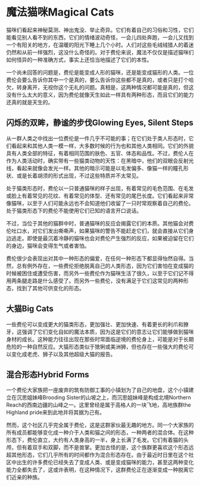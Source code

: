 # 魔法猫咪Magical Cats

猫咪们看起来神秘莫测、神出鬼没、举止奇异。它们有着自己的习俗和习性，它们能看见别人看不到的东西，它们的情绪波动奇怪，一会儿四处奔跑，一会儿又找到一个有阳关的地方，在温暖的阳光下睡上几个小时。人们对这些毛绒绒猎人的着迷仍然和从前一样强烈，这没什么奇怪的。对于费伦来说，魔法不仅仅是描述猫咪们如何怪异的一种准确方式，事实上还恰当地描述了它们的本性。

一个尚未回答的问题是，费伦是能变成人形的猫咪，还是能变成猫形的人类。一位费伦会要么告诉你其中一个是真的，要么告诉你这些都不是真的，或者只是打个哈欠，转身离开，无视你这个无礼的问题。真相是，这两种情况都可能是真的，但这没有什么太大的意义，因为费伦就像天生如此一样具有两种形态，而且它们的能力还真的就是天生的。

## 闪烁的双眸，静谧的步伐Glowing Eyes, Silent Steps

从一群人类之中找出一位费伦是一件几乎不可能的事；在它们处于类人形态时，它们看起来和其他人类一模一样，大多数时候的行为也和其他人类相同。它们的外貌具有人类全部的特征，有着相同范围的肤色、五官、体态和品性。不过，费伦人在作为人类活动时，确实带有一些猫类动物的天性：在黑暗中，他们的双眼会反射光线，看起来就像会发光一样。其他的暗示可能是以毛发偏多、像猫一样的瞳孔形状、或是长着胡须的形式出现，不过这些特质并不太常见。

处于猫类形态时，费伦以一只普通猫咪的样子出现，有着常见的毛色范围、在毛发或脸上有着常见的花纹、有着常见的体型、还有常见的尾巴长度。它们看起来非常像猫咪，以至于人们可能永远也不会知道他们收留了一只时常观察着自己的费伦。处于猫类形态下的费伦不能使用它们已知的语言开口说话。

不过，当位于其他的猫群中时，普通猫咪的反应会揭露它们的本质。其他猫会对费伦吐口水，对它们发出嘶嘶声，如果猫咪的警告不能赶走它们，就会直接从它们身边逃走。即使是最沉着冷静的猫咪也会对费伦产生强烈的反应，如果被迫留在它们的身边，猫咪会变得生气或者害怕。

费伦很少会表现出对其中一种形态的偏爱，在任何一种形态下都显得怡然自得。当然，总有例外存在，一些费伦拒绝脱离自己的人类形态，因为它们害怕在变成猫的时候被困住或遭受伤害，而另外一些费伦作为猫咪生活了很久，以至于它们记不得用两条腿走路是什么感受了。而另外一些费伦，没有满足于它们这常见的两种形态，找到了其他可供变化的形态。

## 大猫Big Cats

一些费伦可以变成更大的猫类形态，更加强壮、更加快速、有着更长的利爪和獠牙，这强调了它们变化自如的魔法本质，因为这是它们的意志让它们能够做到猫咪身材的成长。这种能力往往出现在那些时常面临逆境的费伦身上，可能是对于长期危险的一种自然反应。大猫形态类似于猞猁或美洲狮，但也存在一些强大的费伦可以变化成老虎、狮子以及其他超级大猫的报告。

## 混合形态Hybrid Forms

一个费伦大家族把一座废弃的筑有防御工事的小镇划为了自己的地盘，这个小镇建立在沉思姐妹峰Brooding
Sister的山坡之上，而沉思姐妹峰是构成北境Northern
Reach的西南边疆的山峰之一。这里曾经是属于高格人的一块飞地，高地族群the
Highland pride来到此地并将其据为己有。

然而，这个社区几乎完全属于费伦，这是这群家伙最无趣的地方。同一个大家族的所有成员都能够变化成一种介于人类和猫之间的形态，一种两者的混合体。在这种形态下，费伦直立，大约有人类身高的一半，身上长满了毛发。它们有着猫的头颅，但有着双手和双脚，而不是兽掌。更加古怪的是，这个族群更喜欢这个形态远超其他形态，它们几乎所有的时间都作为混合形态存在。由于最近时日里在这个社区中出生的许多费伦已经失去了变成人类、或是变成猫咪的能力，甚至这两种变化能力全都失去了，这或许表明，在这种情况下，这群费伦正在逐渐变成一种脱离它们近亲的种族。

